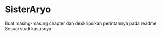 # SisterAryo
Buat masing-masing chapter dan deskripsikan perintahnya pada readme
Sesuai studi kasusnya
